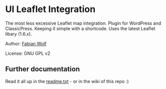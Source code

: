 # UI Leaflet Integration

The most less excessive Leaflet map integration. Plugin for WordPress and ClassicPress. Keeping it simple with a shortcode. Uses the latest Leaflet libary (1.6.x).

Author: [Fabian Wolf](http://usability-idealist.de)

License: GNU GPL v2

## Further documentation

Read it all up in the [readme.txt](https://github.com/ginsterbusch/ui-leaflet-integration/blob/master/readme.txt) - or in the wiki of this repo :)
